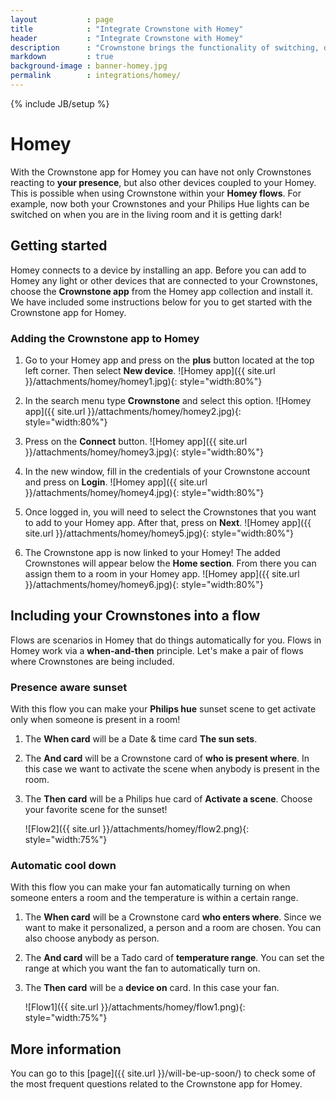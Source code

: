 ```yaml
---
layout           : page
title            : "Integrate Crownstone with Homey"
header           : "Integrate Crownstone with Homey"
description      : "Crownstone brings the functionality of switching, dimming, and presence information to your Homey flows"
markdown         : true
background-image : banner-homey.jpg
permalink        : integrations/homey/
---
```


{% include JB/setup %}


# Homey

With the Crownstone app for Homey you can have not only Crownstones reacting to **your presence**, but also other devices coupled to your Homey. 
This is possible when using Crownstone within your **Homey flows**. For example, now both your Crownstones and your Philips Hue lights can be switched on when you are in the living room and it is getting dark!

## Getting started

Homey connects to a device by installing an app. Before you can add to Homey any light or other devices that are connected to your Crownstones, choose the **Crownstone app** from the Homey app collection and install it. 
We have included some instructions below for you to get started with the Crownstone app for Homey.

### Adding the Crownstone app to Homey

1. Go to your Homey app and press on the **plus** button located at the top left corner. Then select **New device**.
   ![Homey app]({{ site.url }}/attachments/homey/homey1.jpg){: style="width:80%"}

2. In the search menu type **Crownstone** and select this option.
   ![Homey app]({{ site.url }}/attachments/homey/homey2.jpg){: style="width:80%"}

3. Press on the **Connect** button.
   ![Homey app]({{ site.url }}/attachments/homey/homey3.jpg){: style="width:80%"}

4. In the new window, fill in the credentials of your Crownstone account and press on **Login**.
   ![Homey app]({{ site.url }}/attachments/homey/homey4.jpg){: style="width:80%"}
   
5. Once logged in, you will need to select the Crownstones that you want to add to your Homey app. After that, press on **Next**.
   ![Homey app]({{ site.url }}/attachments/homey/homey5.jpg){: style="width:80%"}

6. The Crownstone app is now linked to your Homey! The added Crownstones will appear below the **Home section**. From there you can assign them to a room in your Homey app.
   ![Homey app]({{ site.url }}/attachments/homey/homey6.jpg){: style="width:80%"}
   

## Including your Crownstones into a flow

Flows are scenarios in Homey that do things automatically for you. Flows in Homey work via a **when-and-then** principle. 
Let's make a pair of flows where Crownstones are being included.

    
### Presence aware sunset

With this flow you can make your **Philips hue** sunset scene to get activate only when someone is present in a room! 

1. The **When card** will be a Date & time card **The sun sets**.
2. The **And card** will be a Crownstone card of **who is present where**. In this case we want to activate the scene when anybody is present in the room.
3. The **Then card** will be a Philips hue card of **Activate a scene**. Choose your favorite scene for the sunset!

    ![Flow2]({{ site.url }}/attachments/homey/flow2.png){: style="width:75%"}

    
### Automatic cool down

With this flow you can make your fan automatically turning on when someone enters a room and the temperature is within a certain range.

1. The **When card** will be a Crownstone card **who enters where**. Since we want to make it personalized, a person and a room are chosen. You can also choose anybody as person.
2. The **And card** will be a Tado card of **temperature range**. You can set the range at which you want the fan to automatically turn on.
3. The **Then card** will be a **device on** card. In this case your fan. 

   ![Flow1]({{ site.url }}/attachments/homey/flow1.png){: style="width:75%"}
   
## More information 

You can go to this [page]({{ site.url }}/will-be-up-soon/) to check some of the most frequent questions related to the Crownstone app for Homey.